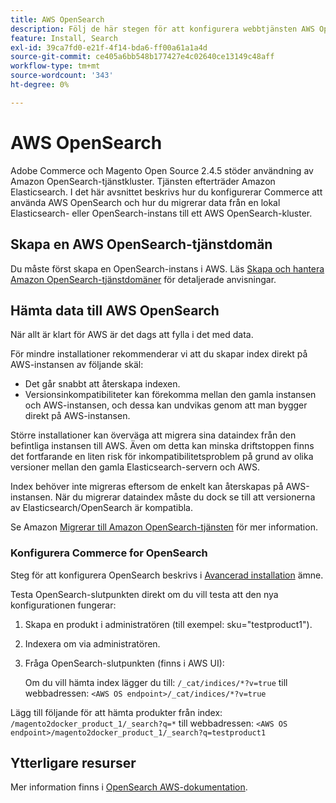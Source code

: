 ```yaml
---
title: AWS OpenSearch
description: Följ de här stegen för att konfigurera webbtjänsten AWS OpenSearch för lokala installationer av Adobe Commerce och Magento Open Source.
feature: Install, Search
exl-id: 39ca7fd0-e21f-4f14-bda6-ff00a61a1a4d
source-git-commit: ce405a6bb548b177427e4c02640ce13149c48aff
workflow-type: tm+mt
source-wordcount: '343'
ht-degree: 0%

---
```


# AWS OpenSearch

Adobe Commerce och Magento Open Source 2.4.5 stöder användning av Amazon OpenSearch-tjänstkluster. Tjänsten efterträder Amazon Elasticsearch. I det här avsnittet beskrivs hur du konfigurerar Commerce att använda AWS OpenSearch och hur du migrerar data från en lokal Elasticsearch- eller OpenSearch-instans till ett AWS OpenSearch-kluster.

## Skapa en AWS OpenSearch-tjänstdomän

Du måste först skapa en OpenSearch-instans i AWS.
Läs [Skapa och hantera Amazon OpenSearch-tjänstdomäner](https://docs.aws.amazon.com/opensearch-service/latest/developerguide/createupdatedomains.html) för detaljerade anvisningar.

## Hämta data till AWS OpenSearch

När allt är klart för AWS är det dags att fylla i det med data.

För mindre installationer rekommenderar vi att du skapar index direkt på AWS-instansen av följande skäl:

* Det går snabbt att återskapa indexen.
* Versionsinkompatibiliteter kan förekomma mellan den gamla instansen och AWS-instansen, och dessa kan undvikas genom att man bygger direkt på AWS-instansen.

Större installationer kan överväga att migrera sina dataindex från den befintliga instansen till AWS. Även om detta kan minska driftstoppen finns det fortfarande en liten risk för inkompatibilitetsproblem på grund av olika versioner mellan den gamla Elasticsearch-servern och AWS.

Index behöver inte migreras eftersom de enkelt kan återskapas på AWS-instansen.
När du migrerar dataindex måste du dock se till att versionerna av Elasticsearch/OpenSearch är kompatibla.

Se Amazon [Migrerar till Amazon OpenSearch-tjänsten](https://docs.aws.amazon.com/opensearch-service/latest/developerguide/migration.html) för mer information.

### Konfigurera Commerce for OpenSearch

Steg för att konfigurera OpenSearch beskrivs i [Avancerad installation](../../advanced.md) ämne.

Testa OpenSearch-slutpunkten direkt om du vill testa att den nya konfigurationen fungerar:

1. Skapa en produkt i administratören (till exempel: sku=&quot;testproduct1&quot;).
1. Indexera om via administratören.
1. Fråga OpenSearch-slutpunkten (finns i AWS UI):

   Om du vill hämta index lägger du till: `/_cat/indices/*?v=true` till webbadressen:
   `<AWS OS endpoint>/_cat/indices/*?v=true`

Lägg till följande för att hämta produkter från index: `/magento2docker_product_1/_search?q=*` till webbadressen:
`<AWS OS endpoint>/magento2docker_product_1/_search?q=testproduct1`

## Ytterligare resurser

Mer information finns i [OpenSearch AWS-dokumentation](https://docs.aws.amazon.com/opensearch-service/index.html).

